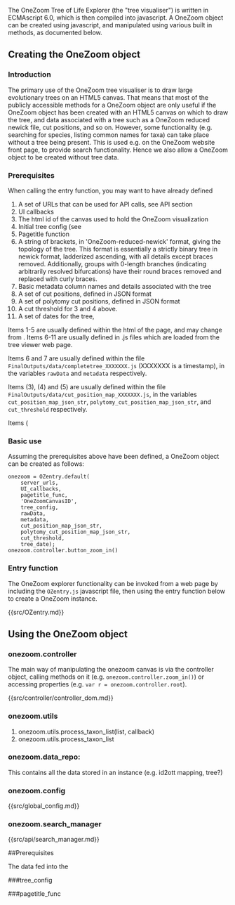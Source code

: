 
The OneZoom Tree of Life Explorer (the "tree visualiser") is written in ECMAscript 6.0, which is then compiled into javascript. A OneZoom object can be created using javascript, and manipulated using various built in methods, as documented below.

## Creating the OneZoom object

### Introduction

The primary use of the OneZoom tree visualiser is to draw large evolutionary trees on an HTML5 canvas. That means that most of the publicly accessible methods for a OneZoom object are only useful if the OneZoom object has been created with an HTML5 canvas on which to draw the tree, and data associated with a tree such as a OneZoom reduced newick file, cut positions, and so on. However, some functionality (e.g. searching for species, listing common names for taxa) can take place without a tree being present. This is used e.g. on the OneZoom website front page, to provide search functionality. Hence we also allow a OneZoom object to be created without tree data.

### Prerequisites

When calling the entry function, you may want to have already defined

1. A set of URLs that can be used for API calls, see API section
2. UI callbacks
3. The html id of the canvas used to hold the OneZoom visualization
4. Initial tree config (see 
5. Pagetitle function
6. A string of brackets, in 'OneZoom-reduced-newick' format, giving the topology of the tree. This format is essentially a strictly binary tree in newick format, ladderized ascending, with all details except braces removed. Additionally, groups with 0-length branches (indicating arbitrarily resolved bifurcations) have their round braces removed and replaced with curly braces.
7. Basic metadata column names and details associated with the tree
8. A set of cut positions, defined in JSON format
9. A set of polytomy cut positions, defined in JSON format
10. A cut threshold for 3 and 4 above.
11. A set of dates for the tree, 

Items 1-5 are usually defined within the html of the page, and may change from . Items 6-11 are usually defined in .js files which are loaded from the tree viewer web page. 


Items 6 and 7 are usually defined within the file `FinalOutputs/data/completetree_XXXXXXX.js` (XXXXXXX is a timestamp), in the variables `rawData` and `metadata` respectively.

Items (3), (4) and (5) are usually defined within the file `FinalOutputs/data/cut_position_map_XXXXXXX.js`, in the variables `cut_position_map_json_str`, `polytomy_cut_position_map_json_str`, and `cut_threshold` respectively.

Items (

### Basic use

Assuming the prerequisites above have been defined, a OneZoom object can be created as follows:

```
onezoom = OZentry.default(
	server_urls, 
	UI_callbacks, 
	pagetitle_func,
	'OneZoomCanvasID', 
	tree_config, 
	rawData, 
	metadata,
	cut_position_map_json_str, 
	polytomy_cut_position_map_json_str, 
	cut_threshold,
	tree_date);
onezoom.controller.button_zoom_in()
```

### Entry function

The OneZoom explorer functionality can be invoked from a web page by including the `OZentry.js` javascript file, then using the entry function below to create a OneZoom instance.

{{src/OZentry.md}}


## Using the OneZoom object

### onezoom.controller

The main way of manipulating the onezoom canvas is via the controller object, calling methods on it (e.g. `onezoom.controller.zoom_in()`) or accessing properties (e.g. `var r = onezoom.controller.root`).

{{src/controller/controller_dom.md}}

### onezoom.utils

1. onezoom.utils.process_taxon_list(list, callback)
2. onezoom.utils.process_taxon_list


### onezoom.data_repo:

This contains all the data stored in an instance (e.g. id2ott mapping, tree?)

### onezoom.config
{{src/global_config.md}}

### onezoom.search_manager

{{src/api/search_manager.md}}

##Prerequisites

The data fed into the 

###tree_config

###pagetitle_func

